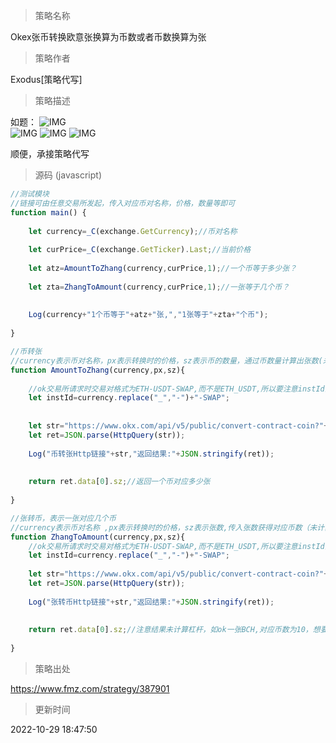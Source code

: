 
> 策略名称

Okex张币转换欧意张换算为币数或者币数换算为张

> 策略作者

Exodus[策略代写]

> 策略描述

如题：
![IMG](https://www.fmz.com/upload/asset/1f4d7d7de4354276de970.png)  
![IMG](https://www.fmz.com/upload/asset/1f448a3f706ccc2712c15.png) 
![IMG](https://www.fmz.com/upload/asset/1f43c354a217fb6575477.png) 
![IMG](https://www.fmz.com/upload/asset/1f4073ba260e47fcc5a3c.png) 


顺便，承接策略代写



> 源码 (javascript)

``` javascript
//测试模块
//链接可由任意交易所发起，传入对应币对名称，价格，数量等即可
function main() {
    
    let currency=_C(exchange.GetCurrency);//币对名称
    
    let curPrice=_C(exchange.GetTicker).Last;//当前价格
    
    let atz=AmountToZhang(currency,curPrice,1);//一个币等于多少张？
    
    let zta=ZhangToAmount(currency,curPrice,1);//一张等于几个币？
    
    
    Log(currency+"1个币等于"+atz+"张,","1张等于"+zta+"个币");
    
}

//币转张
//currency表示币对名称，px表示转换时的价格，sz表示币的数量，通过币数量计算出张数(未计算杠杆)
function AmountToZhang(currency,px,sz){
    
    //ok交易所请求时交易对格式为ETH-USDT-SWAP,而不是ETH_USDT,所以要注意instId的下划线必须要转换成-，也就是减号
    let instId=currency.replace("_","-")+"-SWAP";
    
    
    let str="https://www.okx.com/api/v5/public/convert-contract-coin?"+"instId="+instId+"&px="+px+"&sz="+sz;
    let ret=JSON.parse(HttpQuery(str));
    
    Log("币转张Http链接"+str,"返回结果:"+JSON.stringify(ret));
    
    
    return ret.data[0].sz;//返回一个币对应多少张
    
}

//张转币，表示一张对应几个币
//currency表示币对名称 ,px表示转换时的价格，sz表示张数,传入张数获得对应币数（未计算杠杆）
function ZhangToAmount(currency,px,sz){
    //ok交易所请求时交易对格式为ETH-USDT-SWAP,而不是ETH_USDT,所以要注意instId的下划线必须要转换成-，也就是减号
    let instId=currency.replace("_","-")+"-SWAP";
    
    let str="https://www.okx.com/api/v5/public/convert-contract-coin?"+"type=2&instId="+instId+"&px="+px+"&sz="+sz;
    let ret=JSON.parse(HttpQuery(str));
    
    Log("张转币Http链接"+str,"返回结果:"+JSON.stringify(ret));
    
    
    return ret.data[0].sz;//注意结果未计算杠杆，如ok一张BCH,对应币数为10，想要在其他交易所下单等量保证金的币就要计算杠杆，也就是下10/20(杠杆)，0.5个币.
    
}
```

> 策略出处

https://www.fmz.com/strategy/387901

> 更新时间

2022-10-29 18:47:50
